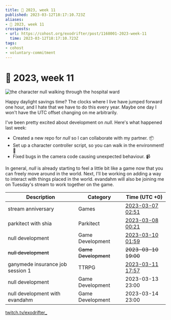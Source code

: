 ```yaml
---
title: 📅 2023, week 11
published: 2023-03-12T18:17:10.723Z
aliases:
- 📅 2023, week 11
crossposts:
- url: https://cohost.org/exodrifter/post/1168001-2023-week-11
  time: 2023-03-12T18:17:10.723Z
tags:
- cohost
- voluntary-commitment
---
```


# 📅 2023, week 11

![the character null walking through the hospital ward](20230312-banner11.png)

Happy daylight savings time? The clocks where I live have jumped forward one hour, and I hate that we have to do this every year. Maybe one day I won't have the UTC offset changing on me arbitrarily.

I've been pretty excited about development on _null_. Here's what happened last week:
* Created a new repo for _null_ so I can collaborate with my partner. 📦
* Set up a character controller script, so you can walk in the environment!  🚶
* Fixed bugs in the camera code causing unexpected behaviour. 📹

In general, _null_ is already starting to feel a little bit like a game now that you can freely move around in the world. Next, I'll be working on adding a way to interact with things placed in the world. evandahm will also be joining me on Tuesday's stream to work together on the game.

|Description|Category|Time (UTC +0)|
|---|---|---|
|stream anniversary|Games|[2023-03-07 02:51](https://vods.exodrifter.space/2023/03/07/0251)|
|parkitect with shia|Parkitect|[2023-03-08 00:21](https://vods.exodrifter.space/2023/03/08/0021)|
|null development|Game Development|[2023-03-10 01:59](https://vods.exodrifter.space/2023/03/10/0159)|
|~~null development~~|~~Game Development~~|~~2023-03-10 19:00~~|
|ganymede insurance job session 1|TTRPG|[2023-03-11 17:57](https://vods.exodrifter.space/2023/03/11/1757)|
|null development|Game Development|2023-03-13 23:00|
|null development with evandahm|Game Development|2023-03-14 23:00|

[twitch.tv/exodrifter_](https://twitch.tv/exodrifter_)
